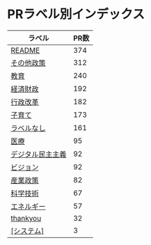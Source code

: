 # PRラベル別インデックス

| ラベル | PR数 |
|--------|------|
| [README](label_README.md) | 374 |
| [その他政策](label_その他政策.md) | 312 |
| [教育](label_教育.md) | 240 |
| [経済財政](label_経済財政.md) | 192 |
| [行政改革](label_行政改革.md) | 182 |
| [子育て](label_子育て.md) | 173 |
| [ラベルなし](label_ラベルなし.md) | 161 |
| [医療](label_医療.md) | 95 |
| [デジタル民主主義](label_デジタル民主主義.md) | 92 |
| [ビジョン](label_ビジョン.md) | 92 |
| [産業政策](label_産業政策.md) | 82 |
| [科学技術](label_科学技術.md) | 67 |
| [エネルギー](label_エネルギー.md) | 57 |
| [thankyou](label_thankyou.md) | 32 |
| [[システム]](label_[システム].md) | 3 |
